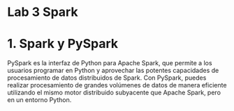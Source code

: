 # Lab 3 Spark

# 1. Spark y PySpark
PySpark es la interfaz de Python para Apache Spark, que permite a los usuarios programar en Python y aprovechar las potentes capacidades de procesamiento de datos distribuidos de Spark. Con PySpark, puedes realizar procesamiento de grandes volúmenes de datos de manera eficiente utilizando el mismo motor distribuido subyacente que Apache Spark, pero en un entorno Python.